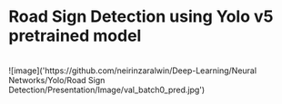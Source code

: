<h1>Road Sign Detection using Yolo v5 pretrained model</h1>
<br>
![image]('https://github.com/neirinzaralwin/Deep-Learning/Neural Networks/Yolo/Road Sign Detection/Presentation/Image/val_batch0_pred.jpg')

